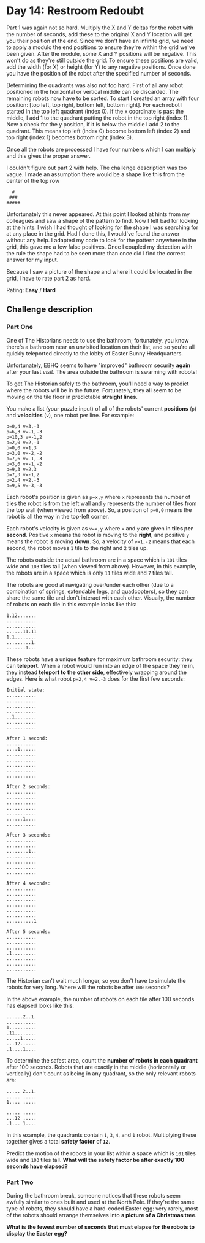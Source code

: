 # Day 14: Restroom Redoubt

Part 1 was again not so hard. Multiply the X and Y deltas for the robot with the number of seconds, add these to the original X and Y location will get you their position at the end. Since we don't have an infinite grid, we need to apply a modulo the end positions to ensure they're within the grid we've been given. After the module, some X and Y positions will be negative. This won't do as they're still outside the grid. To ensure these positions are valid, add the width (for X) or height (for Y) to any negative positions. Once done you have the position of the robot after the specified number of seconds.

Determining the quadrants was also not too hard. First of all any robot positioned in the horizontal or vertical middle can be discarded. The remaining robots now have to be sorted. To start I created an array with four position: [top left, top right, bottom left, bottom right]. For each robot I started in the top left quadrant (index 0). If the x coordinate is past the middle, I add 1 to the quadrant putting the robot in the top right (index 1). Now a check for the y position, if it is below the middle I add 2 to the quadrant. This means top left (index 0) become bottom left (index 2) and top right (index 1) becomes bottom right (index 3).

Once all the robots are processed I have four numbers which I can multiply and this gives the proper answer.

I couldn't figure out part 2 with help. The challenge description was too vague. I made an assumption there would be a shape like this from the center of the top row

```
  #
 ###
#####
```

Unfortunately this never appeared. At this point I looked at hints from my colleagues and saw a shape of the pattern to find. Now I felt bad for looking at the hints. I wish I had thought of looking for the shape I was searching for at any place in the grid. Had I done this, I would've found the answer without any help. I adapted my code to look for the pattern anywhere in the grid, this gave me a few false positives. Once I coupled my detection with the rule the shape had to be seen more than once did I find the correct answer for my input.

Because I saw a picture of the shape and where it could be located in the grid, I have to rate part 2 as hard.

Rating: **Easy** / **Hard**

## Challenge description

### Part One

One of The Historians needs to use the bathroom; fortunately, you know there's a bathroom near an unvisited location on their list, and so you're all quickly teleported directly to the lobby of Easter Bunny Headquarters.

Unfortunately, EBHQ seems to have "improved" bathroom security **again** after your last *visit*. The area outside the bathroom is swarming with robots!

To get The Historian safely to the bathroom, you'll need a way to predict where the robots will be in the future. Fortunately, they all seem to be moving on the tile floor in predictable **straight lines**.

You make a list (your puzzle input) of all of the robots' current **positions** (`p`) and **velocities** (`v`), one robot per line. For example:

```
p=0,4 v=3,-3
p=6,3 v=-1,-3
p=10,3 v=-1,2
p=2,0 v=2,-1
p=0,0 v=1,3
p=3,0 v=-2,-2
p=7,6 v=-1,-3
p=3,0 v=-1,-2
p=9,3 v=2,3
p=7,3 v=-1,2
p=2,4 v=2,-3
p=9,5 v=-3,-3
```

Each robot's position is given as `p=x,y` where `x` represents the number of tiles the robot is from the left wall and `y` represents the number of tiles from the top wall (when viewed from above). So, a position of `p=0,0` means the robot is all the way in the top-left corner.

Each robot's velocity is given as `v=x,y` where `x` and `y` are given in **tiles per second**. Positive `x` means the robot is moving to the **right**, and positive `y` means the robot is moving **down**. So, a velocity of `v=1,-2` means that each second, the robot moves `1` tile to the right and `2` tiles up.

The robots outside the actual bathroom are in a space which is `101` tiles wide and `103` tiles tall (when viewed from above). However, in this example, the robots are in a space which is only `11` tiles wide and `7` tiles tall.

The robots are good at navigating over/under each other (due to a combination of springs, extendable legs, and quadcopters), so they can share the same tile and don't interact with each other. Visually, the number of robots on each tile in this example looks like this:

```
1.12.......
...........
...........
......11.11
1.1........
.........1.
.......1...
```

These robots have a unique feature for maximum bathroom security: they can **teleport**. When a robot would run into an edge of the space they're in, they instead **teleport to the other side**, effectively wrapping around the edges. Here is what robot `p=2,4 v=2,-3` does for the first few seconds:

```
Initial state:
...........
...........
...........
...........
..1........
...........
...........

After 1 second:
...........
....1......
...........
...........
...........
...........
...........

After 2 seconds:
...........
...........
...........
...........
...........
......1....
...........

After 3 seconds:
...........
...........
........1..
...........
...........
...........
...........

After 4 seconds:
...........
...........
...........
...........
...........
...........
..........1

After 5 seconds:
...........
...........
...........
.1.........
...........
...........
...........
```

The Historian can't wait much longer, so you don't have to simulate the robots for very long. Where will the robots be after `100` seconds?

In the above example, the number of robots on each tile after 100 seconds has elapsed looks like this:

```
......2..1.
...........
1..........
.11........
.....1.....
...12......
.1....1....
```

To determine the safest area, count the **number of robots in each quadrant** after 100 seconds. Robots that are exactly in the middle (horizontally or vertically) don't count as being in any quadrant, so the only relevant robots are:

```
..... 2..1.
..... .....
1.... .....

..... .....
...12 .....
.1... 1....
```

In this example, the quadrants contain `1`, `3`, `4`, and `1` robot. Multiplying these together gives a total **safety factor** of **`12`**.

Predict the motion of the robots in your list within a space which is `101` tiles wide and `103` tiles tall. **What will the safety factor be after exactly 100 seconds have elapsed?**


### Part Two

During the bathroom break, someone notices that these robots seem awfully similar to ones built and used at the North Pole. If they're the same type of robots, they should have a hard-coded Easter egg: very rarely, most of the robots should arrange themselves into **a picture of a Christmas tree**.

**What is the fewest number of seconds that must elapse for the robots to display the Easter egg?**
